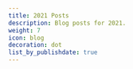 ```yaml
---
title: 2021 Posts
description: Blog posts for 2021.
weight: 7
icon: blog
decoration: dot
list_by_publishdate: true
---
```

